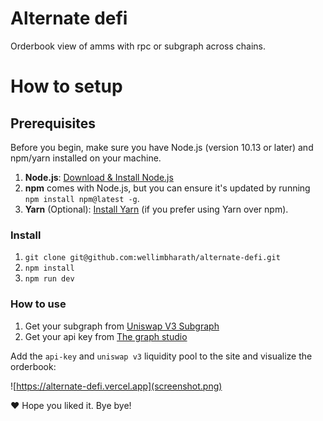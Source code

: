 # Alternate defi

Orderbook view of amms with rpc or subgraph across chains.


# How to setup


## Prerequisites

Before you begin, make sure you have Node.js (version 10.13 or later) and npm/yarn installed on your machine.

1. **Node.js**: [Download & Install Node.js](https://nodejs.org/en/download/)
2. **npm** comes with Node.js, but you can ensure it's updated by running `npm install npm@latest -g`.
3. **Yarn** (Optional): [Install Yarn](https://yarnpkg.com/getting-started/install) (if you prefer using Yarn over npm).



### Install

1. `git clone git@github.com:wellimbharath/alternate-defi.git`
2. `npm install`
3. `npm run dev`


### How to use

1. Get your subgraph from [Uniswap V3 Subgraph](https://thegraph.com/explorer/subgraphs/5zvR82QoaXYFyDEKLZ9t6v9adgnptxYpKpSbxtgVENFV?view=Query&chain=arbitrum-one)
2. Get your api key from [The graph studio](https://thegraph.com/studio/)

Add the `api-key` and `uniswap v3` liquidity pool to the site and visualize the orderbook:

![https://alternate-defi.vercel.app](screenshot.png)


❤️ Hope you liked it. Bye bye!